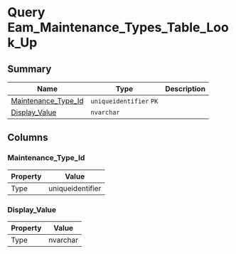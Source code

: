 # Query Eam_Maintenance_Types_Table_Look_Up


## Summary

| Name | Type | Description |
| - | - | --- |
|[Maintenance_Type_Id](#maintenance_type_id)|`uniqueidentifier` `PK`||
|[Display_Value](#display_value)|`nvarchar` ||

## Columns

### Maintenance_Type_Id

| Property | Value |
| - | - |
|Type|uniqueidentifier|

### Display_Value

| Property | Value |
| - | - |
|Type|nvarchar|


